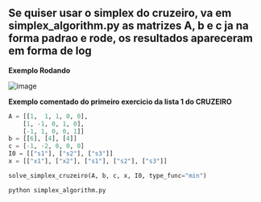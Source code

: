## Se quiser usar o simplex do cruzeiro, va em simplex_algorithm.py as matrizes A, b e c ja na forma padrao e rode, os resultados apareceram em forma de log

**Exemplo Rodando**

![image](https://github.com/user-attachments/assets/a9317ca9-1e0b-4569-9e9d-f88283a2261f)

**Exemplo comentado do primeiro exercicio da lista 1 do CRUZEIRO**
```python 
A = [[1,  1, 1, 0, 0],
    [1, -1, 0, 1, 0],
    [-1, 1, 0, 0, 1]]
b = [[6], [4], [4]]
c = [-1, -2, 0, 0, 0]
I0 = [["s1"], ["s2"], ["s3"]]
x = [["x1"], ["x2"], ["s1"], ["s2"], ["s3"]]

solve_simplex_cruzeiro(A, b, c, x, I0, type_func="min")
```

```bash
python simplex_algorithm.py
```